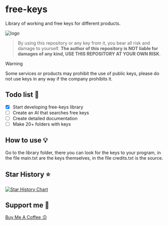 # free-keys
Library of working and free keys for different products.

![logo](https://i.ibb.co/YWh49Gc/banner.png)

> By using this repository or any key from it, you bear all risk and damage to yourself. **The author of this repository is NOT liable for damages of any kind, USE THIS REPOSITORY AT YOUR OWN RISK**.

> [!Warning]
> Some services or products may prohibit the use of public keys, please do not use keys in any way if the company prohibits it.

## Todo list 📃

- [x] Start developing free-keys library
- [ ] Create an AI that searches free keys
- [ ] Create detailed documentation
- [ ] Make 20+ folders with keys

## How to use 💡

Go to the library folder, there you can look for the keys to your program, in the file main.txt are the keys themselves, in the file credits.txt is the source.

## Star History ⭐

[![Star History Chart](https://api.star-history.com/svg?repos=somebodyscript/free-keys&type=Date)](https://star-history.com/#somebodyscript/free-keys&Date)

## Support me 💓
[Buy Me A Coffee :D](https://www.buymeacoffee.com/somebodyjs)
